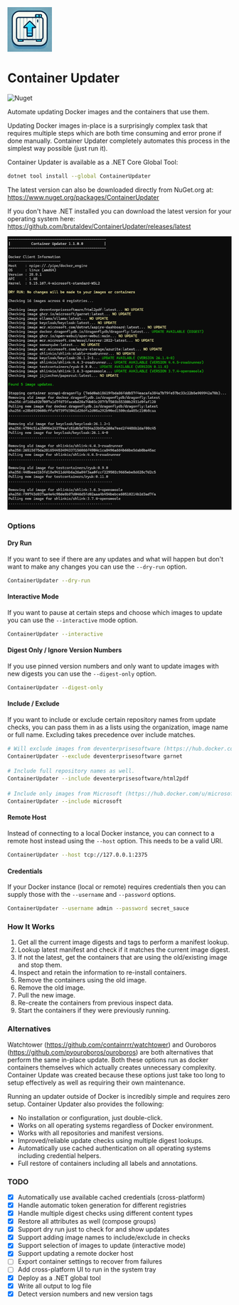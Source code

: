 ﻿![ICON](https://raw.githubusercontent.com/brutaldev/ContainerUpdater/main/icon_small.png)
	
# Container Updater

![Nuget](https://img.shields.io/nuget/dt/ContainerUpdater)

Automate updating Docker images and the containers that use them.

Updating Docker images in-place is a surprisingly complex task that requires multiple steps which are both time consuming and error prone if done manually.
Container Updater completely automates this process in the simplest way possible (just run it).

Container Updater is available as a .NET Core Global Tool:

```bash
dotnet tool install --global ContainerUpdater
```

The latest version can also be downloaded directly from NuGet.org at:
https://www.nuget.org/packages/ContainerUpdater

If you don't have .NET installed you can download the latest version for your operating system here:
https://github.com/brutaldev/ContainerUpdater/releases/latest

![SCREENSHOT](https://raw.githubusercontent.com/brutaldev/ContainerUpdater/main/screenshot.png)

### Options

#### Dry Run
If you want to see if there are any updates and what will happen but don't want to make any changes you can use the `--dry-run` option.

```bash
ContainerUpdater --dry-run
```

#### Interactive Mode
If you want to pause at certain steps and choose which images to update you can use the `--interactive` mode option.

```bash
ContainerUpdater --interactive
```

#### Digest Only / Ignore Version Numbers
If you use pinned version numbers and only want to update images with new digests you can use the `--digest-only` option.

```bash
ContainerUpdater --digest-only
```

#### Include / Exclude
If you want to include or exclude certain repository names from update checks, you can pass them in as a lists using the organization, image name or full name.
Excluding takes precedence over include matches.

```bash
# Will exclude images from deventerprisesoftware (https://hub.docker.com/u/deventerprisesoftware) and microsoft/garnet.
ContainerUpdater --exclude deventerprisesoftware garnet

# Include full repository names as well.
ContainerUpdater --include deventerprisesoftware/html2pdf

# Include only images from Microsoft (https://hub.docker.com/u/microsoft).
ContainerUpdater --include microsoft
```

#### Remote Host
Instead of connecting to a local Docker instance, you can connect to a remote host instead using the `--host` option. This needs to be a valid URI.

```bash
ContainerUpdater --host tcp://127.0.0.1:2375
```

#### Credentials
If your Docker instance (local or remote) requires credentials then you can supply those with the `--username` and `--password` options.

```bash
ContainerUpdater --username admin --password secret_sauce
```

### How It Works

1. Get all the current image digests and tags to perform a manifest lookup.
2. Lookup latest manifest and check if it matches the current image digest.
3. If not the latest, get the containers that are using the old/existing image and stop them.
4. Inspect and retain the information to re-install containers.
5. Remove the containers using the old image.
6. Remove the old image.
7. Pull the new image.
8. Re-create the containers from previous inspect data.
9. Start the containers if they were previously running.

### Alternatives

Watchtower (https://github.com/containrrr/watchtower) and Ouroboros (https://github.com/pyouroboros/ouroboros) are both alternatives that perform the same in-place update.
Both these options run as docker containers themselves which actually creates unnecessary complexity.
Container Update was created because these options just take too long to setup effectively as well as requiring their own maintenance.

Running an updater outside of Docker is incredibly simple and requires zero setup.
Container Updater also provides the following:
- No installation or configuration, just double-click.
- Works on all operating systems regardless of Docker environment.
- Works with all repositories and manifest versions.
- Improved/reliable update checks using multiple digest lookups.
- Automatically use cached authentication on all operating systems including credential helpers.
- Full restore of containers including all labels and annotations.

### TODO

- [x] Automatically use available cached credentials (cross-platform)
- [x] Handle automatic token generation for different registries
- [x] Handle multiple digest checks using different content types
- [x] Restore all attributes as well (compose groups)
- [x] Support dry run just to check for and show updates
- [x] Support adding image names to include/exclude in checks
- [x] Support selection of images to update (interactive mode)
- [x] Support updating a remote docker host
- [ ] Export container settings to recover from failures
- [ ] Add cross-platform UI to run in the system tray
- [x] Deploy as a .NET global tool
- [x] Write all output to log file
- [x] Detect version numbers and new version tags
